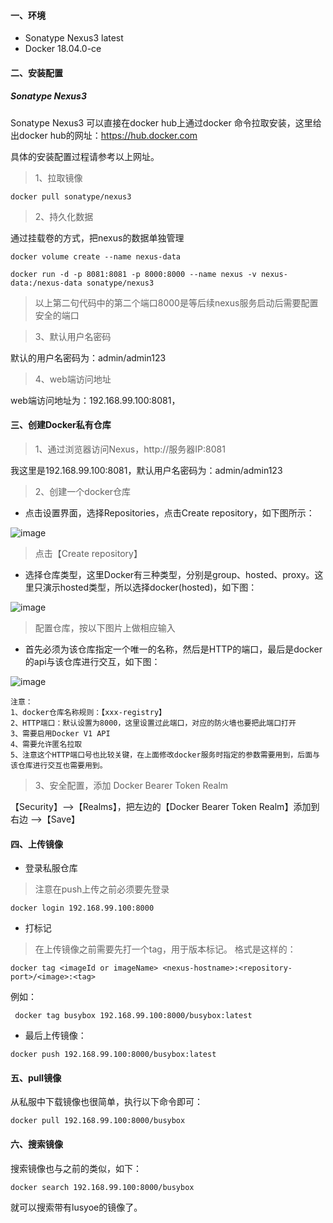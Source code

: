 #### 一、环境
- Sonatype Nexus3 latest
- Docker 18.04.0-ce

#### 二、安装配置
##### Sonatype Nexus3
Sonatype Nexus3 可以直接在docker hub上通过docker 命令拉取安装，这里给出docker hub的网址：https://hub.docker.com

具体的安装配置过程请参考以上网址。

> 1、拉取镜像

```
docker pull sonatype/nexus3
```

> 2、持久化数据

通过挂载卷的方式，把nexus的数据单独管理

```
docker volume create --name nexus-data

docker run -d -p 8081:8081 -p 8000:8000 --name nexus -v nexus-data:/nexus-data sonatype/nexus3
```
> 以上第二句代码中的第二个端口8000是等后续nexus服务启动后需要配置安全的端口

> 3、默认用户名密码

默认的用户名密码为：admin/admin123

> 4、web端访问地址

web端访问地址为：192.168.99.100:8081，

#### 三、创建Docker私有仓库
> 1、通过浏览器访问Nexus，http://服务器IP:8081

我这里是192.168.99.100:8081，默认用户名密码为：admin/admin123

> 2、创建一个docker仓库

- 点击设置界面，选择Repositories，点击Create repository，如下图所示： 

![image](https://note.youdao.com/yws/public/resource/6ca5a34764ff86c307218f636f90fb1e/xmlnote/92CEBBCC8C9642EE8EBF9F08619BA8AE/5799)

> 点击【Create repository】

- 选择仓库类型，这里Docker有三种类型，分别是group、hosted、proxy。这里只演示hosted类型，所以选择docker(hosted)，如下图：

![image](https://note.youdao.com/yws/public/resource/6ca5a34764ff86c307218f636f90fb1e/xmlnote/F35CDF41FAFD4B2EB0C160A3A9F64772/5812)

> 配置仓库，按以下图片上做相应输入

- 首先必须为该仓库指定一个唯一的名称，然后是HTTP的端口，最后是docker的api与该仓库进行交互，如下图： 

![image](https://note.youdao.com/yws/public/resource/6ca5a34764ff86c307218f636f90fb1e/xmlnote/24A13B88A36447CCACDD87D9BFD459D6/5849)


```
注意：
1、docker仓库名称规则：【xxx-registry】
2、HTTP端口：默认设置为8000，这里设置过此端口，对应的防火墙也要把此端口打开
3、需要启用Docker V1 API
4、需要允许匿名拉取
5、注意这个HTTP端口号也比较关键，在上面修改docker服务时指定的参数需要用到，后面与该仓库进行交互也需要用到。
```

> 3、安全配置，添加 Docker Bearer Token Realm

【Security】-->【Realms】，把左边的【Docker Bearer Token Realm】添加到右边 -->【Save】

#### 四、上传镜像
- 登录私服仓库
> 注意在push上传之前必须要先登录

```
docker login 192.168.99.100:8000
```
- 打标记
> 在上传镜像之前需要先打一个tag，用于版本标记。 
格式是这样的： 

```
docker tag <imageId or imageName> <nexus-hostname>:<repository-port>/<image>:<tag> 
```
例如：

```
 docker tag busybox 192.168.99.100:8000/busybox:latest
```
- 最后上传镜像：
```
docker push 192.168.99.100:8000/busybox:latest
```

#### 五、pull镜像
从私服中下载镜像也很简单，执行以下命令即可：

```
docker pull 192.168.99.100:8000/busybox
```

#### 六、搜索镜像
搜索镜像也与之前的类似，如下：
```
docker search 192.168.99.100:8000/busybox 
```
就可以搜索带有lusyoe的镜像了。

